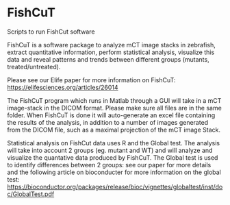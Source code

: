 # FishCuT
Scripts to run FishCut software 

FishCuT is a software package to analyze mCT image stacks in zebrafish, extract quantitative information, perform statistical analysis, visualize this data and reveal patterns and trends between different groups (mutants, treated/untreated).

Please see our Elife paper for more information on FishCuT:
https://elifesciences.org/articles/26014

The FishCuT program which runs in Matlab through a GUI will take in a mCT image-stack in the DICOM format. Please make sure all files are in the same folder. When FishCuT is done it will auto-generate an excel file containing the results of the analysis, in addition to a number of images generated from the DICOM file, such as a maximal projection of the mCT image Stack.

Statistical analysis on FishCut data uses R and the Global test. The analysis will take into account 2 groups (eg. mutant and WT) and will analyze and visualize the quantative data produced by FishCuT. The Global test is used to identify differences between 2 groups: see our paper for more details and the following article on bioconducter for more information on the global test: https://bioconductor.org/packages/release/bioc/vignettes/globaltest/inst/doc/GlobalTest.pdf

